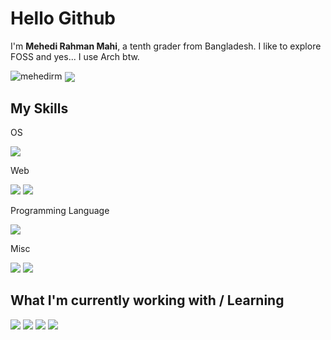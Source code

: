 # Hello Github
I'm <b>Mehedi Rahman Mahi</b>, a tenth grader from Bangladesh. I like to explore FOSS and yes... I use Arch btw.


<img src="https://github-readme-stats.vercel.app/api?username=mehedirm&show_icons=true&locale=en" alt="mehedirm" />
<img align="center" src="https://github-readme-stats.vercel.app/api/top-langs/?username=mehedirm&layout=compact" />

## My Skills

OS
  
![](https://img.shields.io/badge/Linux-blueviolet)
  
Web
  
![](https://img.shields.io/badge/HTML-yellowgreen)
![](https://img.shields.io/badge/CSS-yellowgreen)
  
Programming Language
  
![](https://img.shields.io/badge/C%2B%2B-green)
  
Misc
  
![](https://img.shields.io/badge/Typing-red)
![](https://img.shields.io/badge/UX_designing-red)

## What I'm currently working with / Learning

![](https://img.shields.io/badge/JavaScript-blue)
![](https://img.shields.io/badge/Python-blue)
![](https://img.shields.io/badge/sh-blue)
![](https://img.shields.io/badge/C++-blue)
